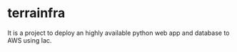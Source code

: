 # terrainfra
It is a project to deploy an highly available python web app and database to AWS using Iac.
